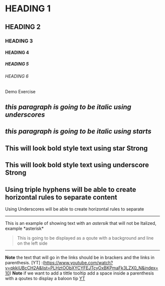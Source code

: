 <!--HEADING-->

# HEADING 1
## HEADING 2
### HEADING 3
#### HEADING 4
##### HEADING 5
###### HEADING 6 
Demo Exercise

<!--Italics-->
_this paragraph is going to be italic using underscores_
---
*this paragraph is going to be italic using starts*
---
<!--Strong-->
This will look bold style text using star **Strong**
---
This will look bold style text using underscore __Strong__
---
<!--Horizontal Rule-->
Using triple hyphens will be able to create horizontal rules to separate content
---
Using Underscores will be able to create horizontal rules to separate
___

<!--Escape Character using backslash-->
This is an example of showing text with an *astersik* that will not be Italized, example \*asterisk*

<!--Block Quote-->
>This is going to be displayed as a qoute with a background and line on the left side

___

<!--Creating Links-->
**Note** the text that will go in the links should be in brackers and the links in parenthesis.
[YT] :(https://www.youtube.com/watch?v=qkkiUBcCH2A&list=PLHztOObXYCYFEJTcyOxBKPmaFk3LZX0_N&index=10)
**Note** if we want to add a tittle tooltip add a space inside a parenthesis with a qoutes to display a baloon tip
[YT]("https://www.youtube.com/watch?v=qkkiUBcCH2A&list=PLHztOObXYCYFEJTcyOxBKPmaFk3LZX0_N&index=10")
